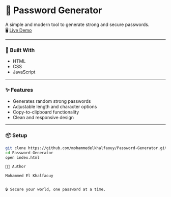 # 🔐 Password Generator

A simple and modern tool to generate strong and secure passwords.  
🖥️ [Live Demo](https://mohammedelkhalfaouy.github.io/Password-Generator/)

---

### 🚀 Built With
- HTML  
- CSS  
- JavaScript  

---

### ✨ Features
- Generates random strong passwords  
- Adjustable length and character options  
- Copy-to-clipboard functionality  
- Clean and responsive design  

---

### 📦 Setup
```bash
git clone https://github.com/mohammedelkhalfaouy/Password-Generator.git
cd Password-Generator
open index.html

👨‍💻 Author

Mohammed El Khalfaouy


🔒 Secure your world, one password at a time.

